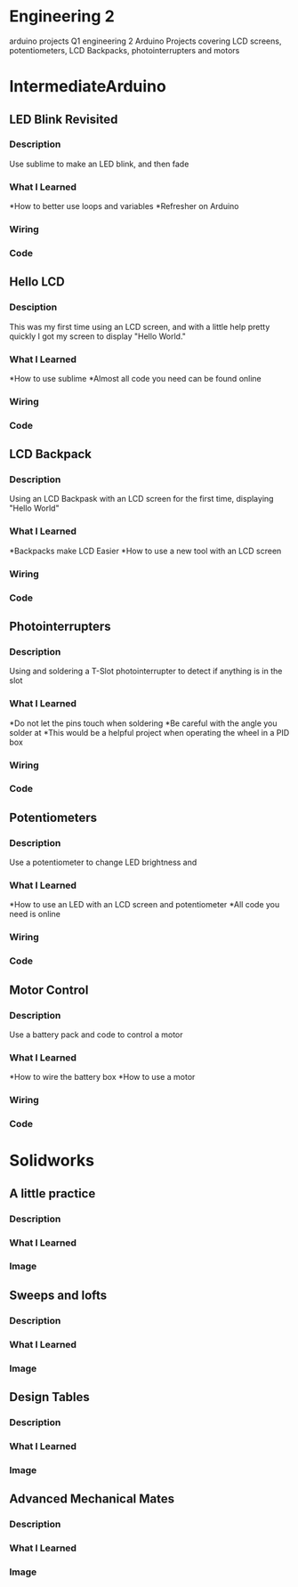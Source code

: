 # Engineering 2
arduino projects Q1 engineering 2
Arduino Projects covering LCD screens, potentiometers, LCD Backpacks, photointerrupters and motors
# IntermediateArduino
## LED Blink Revisited
### Description
Use sublime to make an LED blink, and then fade
### What I Learned
*How to better use loops and variables *Refresher on Arduino
### Wiring
### Code
## Hello LCD
### Desciption
This was my first time using an LCD screen, and with a little help pretty quickly I got my screen to display "Hello World."
### What I Learned
*How to use sublime *Almost all code you need can be found online
### Wiring
### Code
## LCD Backpack
### Description
Using an LCD Backpask with an LCD screen for the first time, displaying "Hello World"
### What I Learned
*Backpacks make LCD Easier *How to use a new tool with an LCD screen
### Wiring
### Code
## Photointerrupters
### Description
Using and soldering a T-Slot photointerrupter to detect if anything is in the slot
### What I Learned
*Do not let the pins touch when soldering *Be careful with the angle you solder at *This would be a helpful project when operating the wheel in a PID box
### Wiring
### Code
## Potentiometers
### Description
Use a potentiometer to change LED brightness and
### What I Learned
*How to use an LED with an LCD screen and potentiometer *All code you need is online
### Wiring
### Code
## Motor Control
### Description
Use a battery pack and code to control a motor
### What I Learned
*How to wire the battery box *How to use a motor
### Wiring
### Code
# Solidworks
## A little practice
### Description

### What I Learned

### Image
## Sweeps and lofts
### Description
### What I Learned
### Image
## Design Tables
### Description
### What I Learned
### Image
## Advanced Mechanical Mates
### Description
### What I Learned
### Image
